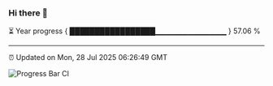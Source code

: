 ### Hi there 👋

⏳ Year progress { █████████████████▁▁▁▁▁▁▁▁▁▁▁▁▁ } 57.06 %

---

⏰ Updated on Mon, 28 Jul 2025 06:26:49 GMT

![Progress Bar CI](https://github.com/liununu/liununu/workflows/Progress%20Bar%20CI/badge.svg)
